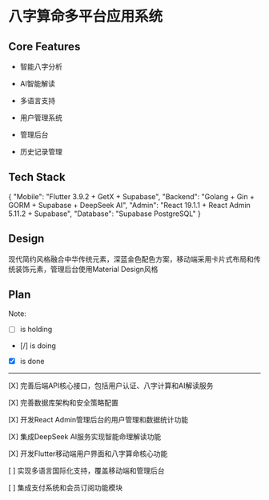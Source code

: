# 八字算命多平台应用系统

## Core Features

- 智能八字分析

- AI智能解读

- 多语言支持

- 用户管理系统

- 管理后台

- 历史记录管理

## Tech Stack

{
  "Mobile": "Flutter 3.9.2 + GetX + Supabase",
  "Backend": "Golang + Gin + GORM + Supabase + DeepSeek AI",
  "Admin": "React 19.1.1 + React Admin 5.11.2 + Supabase",
  "Database": "Supabase PostgreSQL"
}

## Design

现代简约风格融合中华传统元素，深蓝金色配色方案，移动端采用卡片式布局和传统装饰元素，管理后台使用Material Design风格

## Plan

Note: 

- [ ] is holding
- [/] is doing
- [X] is done

---

[X] 完善后端API核心接口，包括用户认证、八字计算和AI解读服务

[X] 完善数据库架构和安全策略配置

[X] 开发React Admin管理后台的用户管理和数据统计功能

[X] 集成DeepSeek AI服务实现智能命理解读功能

[X] 开发Flutter移动端用户界面和八字算命核心功能

[ ] 实现多语言国际化支持，覆盖移动端和管理后台

[ ] 集成支付系统和会员订阅功能模块
